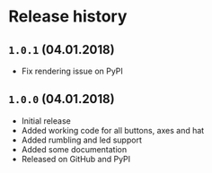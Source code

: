 # Release history

## `1.0.1` (04.01.2018)

- Fix rendering issue on PyPI

## `1.0.0` (04.01.2018)

- Initial release
- Added working code for all buttons, axes and hat
- Added rumbling and led support
- Added some documentation
- Released on GitHub and PyPI
